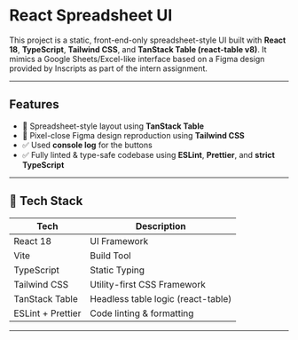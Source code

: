 # React Spreadsheet UI

This project is a static, front-end-only spreadsheet-style UI built with **React 18**, **TypeScript**, **Tailwind CSS**, and **TanStack Table (react-table v8)**. It mimics a Google Sheets/Excel-like interface based on a Figma design provided by Inscripts as part of the intern assignment.




---

##  Features

- 🧮 Spreadsheet-style layout using **TanStack Table**
- 🎨 Pixel-close Figma design reproduction using **Tailwind CSS**
- ✅ Used **console log** for the buttons
- ✅ Fully linted & type-safe codebase using **ESLint**, **Prettier**, and **strict TypeScript**

---

## 🔧 Tech Stack

| Tech             | Description                         |
|------------------|-------------------------------------|
| React 18         | UI Framework                        |
| Vite             | Build Tool                          |
| TypeScript       | Static Typing                       |
| Tailwind CSS     | Utility-first CSS Framework         |
| TanStack Table   | Headless table logic (react-table)  |
| ESLint + Prettier| Code linting & formatting           |

---
